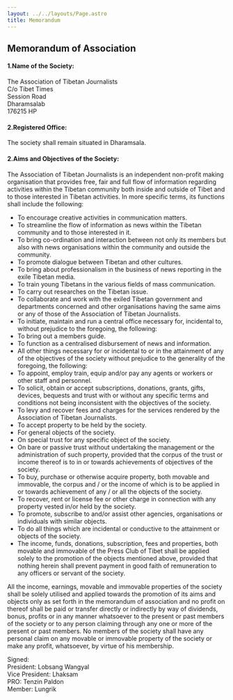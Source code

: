 ```yaml
---
layout: ../../layouts/Page.astro
title: Memorandum
---
```

## Memorandum of Association

#### **1.Name of the Society:**

The Association of Tibetan Journalists  
C/o Tibet Times  
Session Road  
Dharamsalab  
176215 HP

#### **2.Registered Office:**

The society shall remain situated in Dharamsala.

#### **2.Aims and Objectives of the Society:**

The Association of Tibetan Journalists is an independent non-profit making organisation that provides free, fair and full flow of information regarding activities within the Tibetan community both inside and outside of Tibet and to those interested in Tibetan activities. In more specific terms, its functions shall include the following:

*   To encourage creative activities in communication matters.
*   To streamline the flow of information as news within the Tibetan community and to those interested in it.
*   To bring co-ordination and interaction between not only its members but also with news organisations within the community and outside the community.
*   To promote dialogue between Tibetan and other cultures.
*   To bring about professionalism in the business of news reporting in the exile Tibetan media.
*   To train young Tibetans in the various fields of mass communication.
*   To carry out researches on the Tibetan issue.
*   To collaborate and work with the exiled Tibetan government and departments concerned and other organisations having the same aims or any of those of the Association of Tibetan Journalists.
*   To initiate, maintain and run a central office necessary for, incidental to, without prejudice to the foregoing, the following:
*   To bring out a members guide.
*   To function as a centralised disbursement of news and information.
*   All other things necessary for or incidental to or in the attainment of any of the objectives of the society without prejudice to the generality of the foregoing, the following:
*   To appoint, employ train, equip and/or pay any agents or workers or other staff and personnel.
*   To solicit, obtain or accept subscriptions, donations, grants, gifts, devices, bequests and trust with or without any specific terms and conditions not being inconsistent with the objectives of the society.
*   To levy and recover fees and charges for the services rendered by the Association of Tibetan Journalists.
*   To accept property to be held by the society.
*   For general objects of the society.
*   On special trust for any specific object of the society.
*   On bare or passive trust without undertaking the management or the administration of such property, provided that the corpus of the trust or income thereof is to in or towards achievements of objectives of the society.
*   To buy, purchase or otherwise acquire property, both movable and immovable, the corpus and / or the income of which is to be applied in or towards achievement of any / or all the objects of the society.
*   To recover, rent or license fee or other charge in connection with any property vested in/or held by the society.
*   To promote, subscribe to and/or assist other agencies, organisations or individuals with similar objects.
*   To do all things which are incidental or conductive to the attainment or objects of the society.
*   The income, funds, donations, subscription, fees and properties, both movable and immovable of the Press Club of Tibet shall be applied solely to the promotion of the objects mentioned above, provided that nothing herein shall prevent payment in good faith of remuneration to any officers or servant of the society.

All the income, earnings, movable and immovable properties of the society shall be solely utilised and applied towards the promotion of its aims and objects only as set forth in the memorandum of association and no profit on thereof shall be paid or transfer directly or indirectly by way of dividends, bonus, profits or in any manner whatsoever to the present or past members of the society or to any person claiming through any one or more of the present or past members. No members of the society shall have any personal claim on any movable or immovable property of the society or make any profit, whatsoever, by virtue of his membership.

Signed:  
President: Lobsang Wangyal  
Vice President: Lhaksam  
PRO: Tenzin Paldon  
Member: Lungrik

